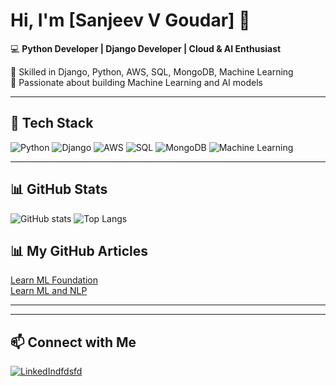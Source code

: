 # Hi, I'm [Sanjeev V Goudar] 👋

💻 **Python Developer | Django Developer | Cloud & AI Enthusiast**  

🔹 Skilled in Django, Python, AWS, SQL, MongoDB, Machine Learning  
🔹 Passionate about building Machine Learning and AI models  

---

## 🔧 Tech Stack
![Python](https://img.shields.io/badge/Python-3776AB?style=flat&logo=python&logoColor=white)
![Django](https://img.shields.io/badge/Django-092E20?style=flat&logo=django&logoColor=white)
![AWS](https://img.shields.io/badge/AWS-232F3E?style=flat&logo=amazon-aws&logoColor=white)
![SQL](https://img.shields.io/badge/SQL-025E8C?style=flat&logo=postgresql&logoColor=white)
![MongoDB](https://img.shields.io/badge/MongoDB-4EA94B?style=flat&logo=mongodb&logoColor=white)
![Machine Learning](https://img.shields.io/badge/ML-FF6F00?style=flat&logo=tensorflow&logoColor=white)

---

## 📊 GitHub Stats
![GitHub stats](https://github-readme-stats.vercel.app/api?username=svgoudar&show_icons=true&theme=radical)
![Top Langs](https://github-readme-stats.vercel.app/api/top-langs/?username=svgoudar&layout=compact&theme=radical)

## 📊 My GitHub Articles
[Learn ML Foundation](https://svgoudar.github.io/ML_Foundation_Handbook)  
[Learn ML and NLP](https://svgoudar.github.io/Learn-ML-and-NLP)  

---

---

## 📫 Connect with Me
[![LinkedIn](https://img.shields.io/badge/LinkedIn-blue?style=flat&logo=linkedin)dfdsfd](https://linkedin.com/in/sanjeev-v-goudar)  
